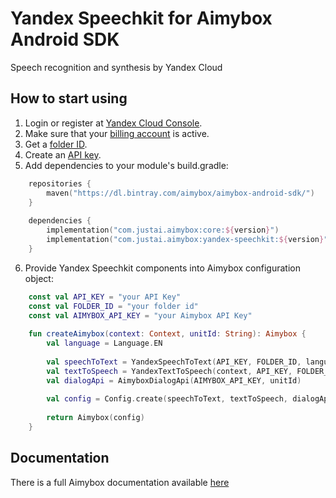 # Yandex Speechkit for Aimybox Android SDK

Speech recognition and synthesis by Yandex Cloud

## How to start using

1. Login or register at [Yandex Cloud Console](https://console.cloud.yandex.ru/).
2. Make sure that your [billing account](https://cloud.yandex.ru/docs/billing/concepts/billing-account) is active.
3. Get a [folder ID](https://cloud.yandex.ru/docs/resource-manager/operations/folder/get-id).
4. Create an [API key](https://cloud.yandex.ru/docs/iam/operations/api-key/create).
5. Add dependencies to your module's build.gradle:
```kotlin
    repositories {
        maven("https://dl.bintray.com/aimybox/aimybox-android-sdk/")
    }
    
    dependencies {
        implementation("com.justai.aimybox:core:${version}")
        implementation("com.justai.aimybox:yandex-speechkit:${version}")
    }
```
6. Provide Yandex Speechkit components into Aimybox configuration object:
```kotlin
    const val API_KEY = "your API Key"
    const val FOLDER_ID = "your folder id"
    const val AIMYBOX_API_KEY = "your Aimybox API Key"
    
    fun createAimybox(context: Context, unitId: String): Aimybox {
        val language = Language.EN
    
        val speechToText = YandexSpeechToText(API_KEY, FOLDER_ID, language)
        val textToSpeech = YandexTextToSpeech(context, API_KEY, FOLDER_ID, language)
        val dialogApi = AimyboxDialogApi(AIMYBOX_API_KEY, unitId)
        
        val config = Config.create(speechToText, textToSpeech, dialogApi)
    
        return Aimybox(config)
    }
```

## Documentation

There is a full Aimybox documentation available [here](https://help.aimybox.com)
